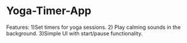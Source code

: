 # Yoga-Timer-App
Features: 1)Set timers for yoga sessions. 2) Play calming sounds in the background.  3)Simple UI with start/pause functionality.

